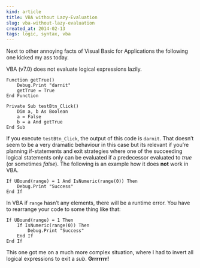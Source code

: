 ```yaml
---
kind: article
title: VBA without Lazy-Evaluation
slug: vba-without-lazy-evaluation
created_at: 2014-02-13
tags: logic, syntax, vba
---
```


Next to other annoying facts of Visual Basic for Applications the 
following one kicked my ass today.

VBA (v7.0) does not evaluate logical expressions lazily.

```
Function getTrue()
    Debug.Print "darnit"
    getTrue = True
End Function

Private Sub testBtn_Click()
    Dim a, b As Boolean
    a = False
    b = a And getTrue
End Sub
```

If you execute `testBtn_Click`, the output of this code is `darnit`. 
That doesn’t seem to be a very dramatic behaviour in this case but its 
relevant if you’re planning if-statements and exit strategies where one 
of the succeeding logical statements only can be evaluated if a predecessor 
evaluated to _true_ (or sometimes _false_). The following is an example how 
it does **not** work in VBA.

```
If UBound(range) = 1 And IsNumeric(range(0)) Then
    Debug.Print "Success"
End If
```

In VBA if `range` hasn’t any elements, there will be a runtime error. 
You have to rearrange your code to some thing like that:

```
If UBound(range) = 1 Then
    If IsNumeric(range(0)) Then
        Debug.Print "Success"
    End If
End If
```

This one got me on a much more complex situation, where I had to invert all 
logical expressions to exit a _sub_. **Grrrrrrr!**

